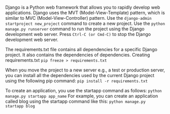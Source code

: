 
<!-- Creating django Project -->

Django is a Python web framework that allows you to rapidly develop web applications.
Django uses the MVT (Model-View-Template) pattern, which is similar to MVC (Model-View-Controller) pattern.
Use the `django-admin startproject new_project` command to create a new project.
Use the `python manage.py runserver` command to run the project using the Django development web server.
Press `Ctrl-C (or Cmd-C)` to stop the Django development web server.

<!-- Saving installed versions and enables same installation on another pc -->

The requirements.txt file contains all dependencies for a specific Django project. It also contains the dependencies of dependencies.
Creating requirements.txt
`pip freeze > requirements.txt`

When you move the project to a new server e.g., a test or production server, you can install all the dependencies used by the current Django project using the following pip command:
`pip install -r requirements.txt`

<!-- Creating django App -->

To create an application, you use the startapp command as follows:
`python manage.py startapp app_name`
For example, you can create an application called blog using the startapp command like this: `python manage.py startapp blog`
